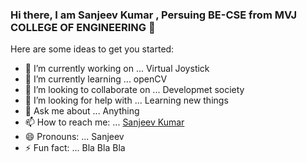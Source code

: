 ### Hi there, I am Sanjeev Kumar , Persuing BE-CSE from MVJ COLLEGE OF ENGINEERING 👋


Here are some ideas to get you started:

- 🔭 I’m currently working on ... Virtual Joystick
- 🌱 I’m currently learning ... openCV
- 👯 I’m looking to collaborate on ... Developmet society 
- 🤔 I’m looking for help with ... Learning new things
- 💬 Ask me about ... Anything
- 📫 How to reach me: ... [Sanjeev Kumar](https://www.linkedin.com/in/sanjeev-kumar-588242176/)
- 😄 Pronouns: ... Sanjeev
- ⚡ Fun fact: ... Bla Bla Bla
